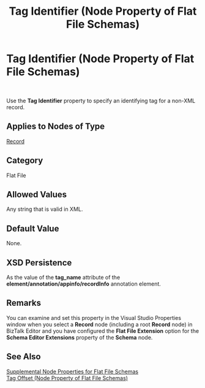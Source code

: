 ﻿---
title: Tag Identifier (Node Property of Flat File Schemas)
TOCTitle: Tag Identifier (Node Property of Flat File Schemas)
ms:assetid: 3e37e433-e69c-47ce-b257-190cac7b80ae
ms:mtpsurl: https://msdn.microsoft.com/en-us/library/Aa559732(v=BTS.80)
ms:contentKeyID: 51527538
ms.date: 08/30/2017
mtps_version: v=BTS.80
---

# Tag Identifier (Node Property of Flat File Schemas)

 

Use the **Tag Identifier** property to specify an identifying tag for a non-XML record.

## Applies to Nodes of Type

[Record](record-node-properties.md)

## Category

Flat File

## Allowed Values

Any string that is valid in XML.

## Default Value

None.

## XSD Persistence

As the value of the **tag\_name** attribute of the **element/annotation/appinfo/recordInfo** annotation element.

## Remarks

You can examine and set this property in the Visual Studio Properties window when you select a **Record** node (including a root **Record** node) in BizTalk Editor and you have configured the **Flat File Extension** option for the **Schema Editor Extensions** property of the **Schema** node.

## See Also

[Supplemental Node Properties for Flat File Schemas](supplemental-node-properties-for-flat-file-schemas.md)  
[Tag Offset (Node Property of Flat File Schemas)](tag-offset-node-property-of-flat-file-schemas.md)

